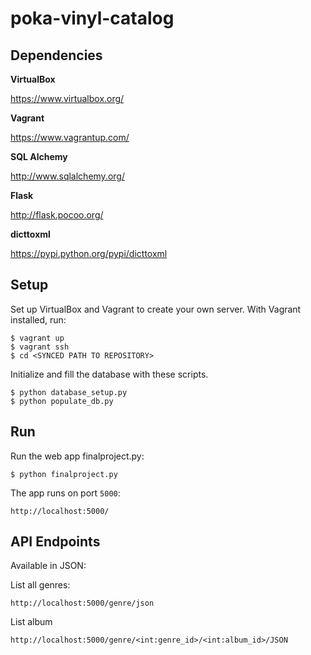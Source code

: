 # poka-vinyl-catalog


## Dependencies

**VirtualBox**

https://www.virtualbox.org/

**Vagrant**

https://www.vagrantup.com/

**SQL Alchemy**

http://www.sqlalchemy.org/

**Flask**

http://flask.pocoo.org/

**dicttoxml**

https://pypi.python.org/pypi/dicttoxml

## Setup

Set up VirtualBox and Vagrant to create your own server. With Vagrant installed, run:

```
$ vagrant up
$ vagrant ssh
$ cd <SYNCED PATH TO REPOSITORY>
```

Initialize and fill the database with these scripts.

```
$ python database_setup.py
$ python populate_db.py
```
## Run

Run the web app finalproject.py:

```
$ python finalproject.py
```

The app runs on port `5000`:

```
http://localhost:5000/
```

## API Endpoints

Available in JSON:

List all genres:

```
http://localhost:5000/genre/json

```
List album

```
http://localhost:5000/genre/<int:genre_id>/<int:album_id>/JSON

